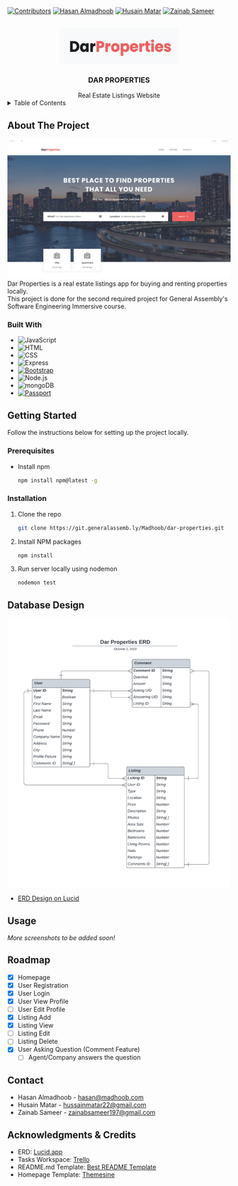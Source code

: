 [![Contributors][contributors-shield]][contributors-url]
[![Hasan Almadhoob][linkedin-hasan-shield]][linkedin-hasan]
[![Husain Matar][linkedin-husain-shield]][linkedin-husain]
[![Zainab Sameer][linkedin-zainab-shield]][linkedin-zainab]

<!-- PROJECT LOGO -->
<br />
<div align="center">
  <a href="https://git.generalassemb.ly/Madhoob/dar-properties">
    <img src="public/img/logo.png" alt="Logo" width="270" height="80">
  </a>

<h3 align="center">DAR PROPERTIES</h3>
Real Estate Listings Website

</div>

<!-- TABLE OF CONTENTS -->
<details>
  <summary>Table of Contents</summary>
  <ol>
    <li>
      <a href="#about-the-project">About The Project</a>
      <ul>
        <li><a href="#built-with">Built With</a></li>
      </ul>
    </li>
    <li>
      <a href="#getting-started">Getting Started</a>
      <ul>
        <li><a href="#prerequisites">Prerequisites</a></li>
        <li><a href="#installation">Installation</a></li>
      </ul>
    </li>
    <li><a href="#usage">Usage</a></li>
    <li><a href="#roadmap">Roadmap</a></li>
    <li><a href="#contact">Contact</a></li>
    <li><a href="#acknowledgments">Acknowledgments</a></li>
  </ol>
</details>

<!-- ABOUT THE PROJECT -->

## About The Project

![Dar Properties Screen Shot][product-screenshot]
<br>
Dar Properties is a real estate listings app for buying and renting properties locally.
<br>
This project is done for the second required project for General Assembly's Software Engineering Immersive course.

### Built With

- ![JavaScript]
- ![HTML]
- ![CSS]
- ![Express]
- [![Bootstrap][Bootstrap.com]][Bootstrap-url]
- ![Node.js]
- ![mongoDB]
- [![Passport][Passport]][Passport-url]

<!-- GETTING STARTED -->

## Getting Started

Follow the instructions below for setting up the project locally.

### Prerequisites

- Install npm
  ```sh
  npm install npm@latest -g
  ```

### Installation

1. Clone the repo
   ```sh
   git clone https://git.generalassemb.ly/Madhoob/dar-properties.git
   ```
2. Install NPM packages
   ```sh
   npm install
   ```
3. Run server locally using nodemon
   ```js
   nodemon test
   ```

<!-- USAGE EXAMPLES -->

## Database Design

![ERD][erd-screenshot]

- [ERD Design on Lucid](https://lucid.app/lucidchart/d5fd8029-7a1b-4e68-8a25-9f4210caaa0b/edit?viewport_loc=-654%2C-385%2C2282%2C1274%2C0_0&invitationId=inv_d4fec947-45ef-49fa-bc79-3b29c4056f9c)

## Usage

_More screenshots to be added soon!_

<!-- ROADMAP -->

## Roadmap

- [x] Homepage
- [x] User Registration
- [x] User Login
- [x] User View Profile
- [ ] User Edit Profile
- [x] Listing Add
- [x] Listing View
- [ ] Listing Edit
- [ ] Listing Delete
- [x] User Asking Question (Comment Feature)
  - [ ] Agent/Company answers the question

<!-- CONTACT -->

## Contact

- Hasan Almadhoob - hasan@madhoob.com
  <br>
- Husain Matar - hussainmatar22@gmail.com
  <br>
- Zainab Sameer - zainabsameer197@gmail.com

<!-- ACKNOWLEDGMENTS -->

## Acknowledgments & Credits

- ERD: [Lucid.app](https://lucid.app)
- Tasks Workspace: [Trello](https://trello.com/b/PdE3gmsY/project-2)
- README.md Template: [Best README Template](https://github.com/othneildrew/Best-README-Template)
- Homepage Template: [Themesine](https://www.themesine.com)

<!-- MARKDOWN LINKS & IMAGES -->
<!-- https://www.markdownguide.org/basic-syntax/#reference-style-links -->

[contributors-shield]: https://img.shields.io/badge/Contributors-1f1f1f?style=for-the-badge&logo=github&colorB=555
[contributors-url]: https://git.generalassemb.ly/Madhoob/dar-properties/graphs/contributors
[linkedin-shield]: https://img.shields.io/badge/-LinkedIn-black.svg?style=for-the-badge&logo=linkedin&colorB=555
[linkedin-hasan-shield]: https://img.shields.io/badge/Hasan%20Almadhoob-0077b5?style=for-the-badge&logo=linkedin
[linkedin-hasan]: https://www.linkedin.com/in/madhoob
[linkedin-husain-shield]: https://img.shields.io/badge/Husain%20Matar-0077b5?style=for-the-badge&logo=linkedin
[linkedin-husain]: https://www.linkedin.com/in/husainmatar
[linkedin-zainab-shield]: https://img.shields.io/badge/Zainab%20Sameer-0077b5?style=for-the-badge&logo=linkedin
[linkedin-zainab]: https://www.linkedin.com/in/zainab-alkhadhar
[product-screenshot]: public/img/dar-homepage-screenshot.png
[erd-screenshot]: public/img/ERD.png
[JavaScript]: https://img.shields.io/badge/JavaScript-20232A?style=for-the-badge&logo=javascript
[Express]: https://img.shields.io/badge/Express.js-35495E?style=for-the-badge&logo=express
[Bootstrap.com]: https://img.shields.io/badge/Bootstrap-563D7C?style=for-the-badge&logo=bootstrap&logoColor=white
[Bootstrap-url]: https://getbootstrap.com
[Node.js]: https://img.shields.io/badge/Node.js-3C873A?style=for-the-badge&logo=node.js&logoColor=white
[mongoDB]: https://img.shields.io/badge/mongoDB-fdfdfd?style=for-the-badge&logo=mongodb
[Passport]: https://img.shields.io/badge/Passport-1d1d1d?style=for-the-badge&logo=passport
[Passport-url]: https://www.passportjs.org
[HTML]: https://img.shields.io/badge/HTML-f06529?style=for-the-badge&logo=html5&logoColor=white
[CSS]: https://img.shields.io/badge/CSS-2965f1?style=for-the-badge&logo=css3&logoColor=white
